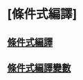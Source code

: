 # [條件式編譯]
## [條件式編譯](conditional-compilation-javascript.md)
## [條件式編譯變數](conditional-compilation-variables-javascript.md)